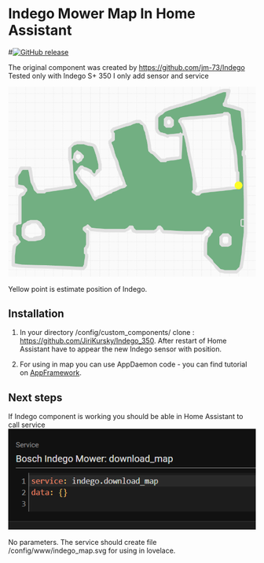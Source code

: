 
# Indego Mower Map In Home Assistant 
#[![GitHub release](https://img.shields.io/github/release/JiriKursky/Indego_mower_ha.svg)](https://github.com/JiriKursky/Indego_mower_ha/releases) 


The original component was created by https://github.com/jm-73/Indego
Tested only with Indego S+ 350
I only add sensor and service


![Map example](/doc/m1-map.png)

Yellow point is estimate position of Indego.

## Installation

1. In your directory /config/custom_components/ clone : https://github.com/JiriKursky/Indego_350. After restart of Home Assistant have to appear the new Indego sensor with position.

2. For using in map you can use AppDaemon code - you can find tutorial on [AppFramework](https://appframework.readthedocs.io/en/latest/).


## Next steps

If Indego component is working you should be able in Home Assistant to call service
![service](/doc/01-service.png)

No parameters. The service should create file /config/www/indego_map.svg for using in lovelace.
